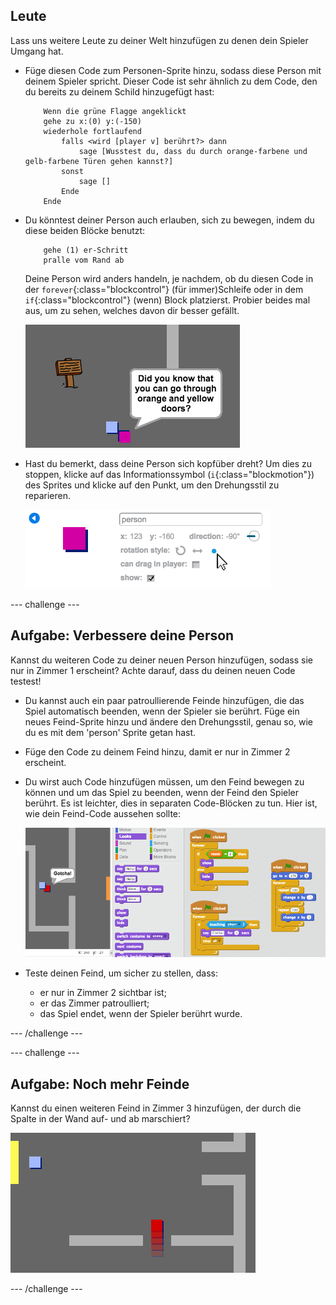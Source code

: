 ## Leute

Lass uns weitere Leute zu deiner Welt hinzufügen zu denen dein Spieler Umgang hat.

+ Füge diesen Code zum Personen-Sprite hinzu, sodass diese Person mit deinem Spieler spricht. Dieser Code ist sehr ähnlich zu dem Code, den du bereits zu deinem Schild hinzugefügt hast:

	```blocks
		Wenn die grüne Flagge angeklickt
		gehe zu x:(0) y:(-150)
		wiederhole fortlaufend
   			falls <wird [player v] berührt?> dann
      			sage [Wusstest du, dass du durch orange-farbene und gelb-farbene Türen gehen kannst?]
   			sonst
      			sage []
   			Ende
		Ende
	```

+ Du könntest deiner Person auch erlauben, sich zu bewegen, indem du diese beiden Blöcke benutzt:

	```blocks
		gehe (1) er-Schritt
		pralle vom Rand ab
	```

	Deine Person wird anders handeln, je nachdem, ob du diesen Code in der `forever`{:class="blockcontrol"} (für immer)Schleife oder in dem `if`{:class="blockcontrol"} (wenn) Block platzierst. Probier beides mal aus, um zu sehen, welches davon dir besser gefällt.

	![screenshot](images/world-person-test.png)

+ Hast du bemerkt, dass deine Person sich kopfüber dreht? Um dies zu stoppen, klicke auf das Informationssymbol (`i`{:class="blockmotion"}) des Sprites und klicke auf den Punkt, um den Drehungsstil zu reparieren.

	![screenshot](images/world-person-rotate.png)

--- challenge ---
	
## Aufgabe: Verbessere deine Person
Kannst du weiteren Code zu deiner neuen Person hinzufügen, sodass sie nur in Zimmer 1 erscheint? Achte darauf, dass du deinen neuen Code testest!

+ Du kannst auch ein paar patroullierende Feinde hinzufügen, die das Spiel automatisch beenden, wenn der Spieler sie berührt. Füge ein neues Feind-Sprite hinzu und ändere den Drehungsstil, genau so, wie du es mit dem 'person' Sprite getan hast.

+ Füge den Code zu deinem Feind hinzu, damit er nur in Zimmer 2 erscheint.

+ Du wirst auch Code hinzufügen müssen, um den Feind bewegen zu können und um das Spiel zu beenden, wenn der Feind den Spieler berührt. Es ist leichter, dies in separaten Code-Blöcken zu tun. Hier ist, wie dein Feind-Code aussehen sollte:

	![screenshot](images/world-enemy-code.png)

+ Teste deinen Feind, um sicher zu stellen, dass:
	+ er nur in Zimmer 2 sichtbar ist;
	+ er das Zimmer patroulliert;
	+ das Spiel endet, wenn der Spieler berührt wurde.
	
--- /challenge ---

--- challenge ---

## Aufgabe: Noch mehr Feinde 
Kannst du einen weiteren Feind in Zimmer 3 hinzufügen, der durch die Spalte in der Wand auf- und ab marschiert?

![screenshot](images/world-enemy2.png)

--- /challenge ---
